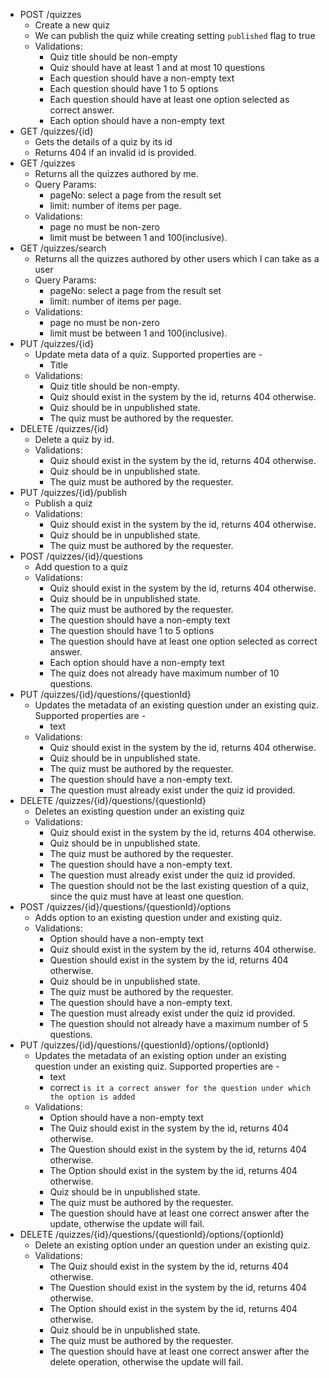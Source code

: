 - POST /quizzes
  - Create a new quiz
  - We can publish the quiz while creating setting `published` flag to true
  - Validations:
    - Quiz title should be non-empty
    - Quiz should have at least 1 and at most 10 questions
    - Each question should have a non-empty text
    - Each question should have 1 to 5 options
    - Each question should have at least one option selected as correct answer.
    - Each option should have a non-empty text
- GET /quizzes/{id}
  - Gets the details of a quiz by its id
  - Returns 404 if an invalid id is provided.
- GET /quizzes
  - Returns all the quizzes authored by me.
  - Query Params:
    - pageNo: select a page from the result set
    - limit: number of items per page.
  - Validations:
    - page no must be non-zero
    - limit must be between 1 and 100(inclusive).
- GET /quizzes/search
  - Returns all the quizzes authored by other users which I can take as a user
  - Query Params:
    - pageNo: select a page from the result set
    - limit: number of items per page.
  - Validations:
    - page no must be non-zero
    - limit must be between 1 and 100(inclusive).
- PUT /quizzes/{id}
  - Update meta data of a quiz. Supported properties are - 
    - Title
  - Validations:
    - Quiz title should be non-empty.
    - Quiz should exist in the system by the id, returns 404 otherwise.
    - Quiz should be in unpublished state.
    - The quiz must be authored by the requester.
- DELETE /quizzes/{id}
  - Delete a quiz by id.
  - Validations:
    - Quiz should exist in the system by the id, returns 404 otherwise.
    - Quiz should be in unpublished state.
    - The quiz must be authored by the requester. 
- PUT /quizzes/{id}/publish
  - Publish a quiz
  - Validations:
    - Quiz should exist in the system by the id, returns 404 otherwise.
    - Quiz should be in unpublished state.
    - The quiz must be authored by the requester. 
- POST /quizzes/{id}/questions
  - Add question to a quiz
  - Validations:
    - Quiz should exist in the system by the id, returns 404 otherwise.
    - Quiz should be in unpublished state.
    - The quiz must be authored by the requester. 
    - The question should have a non-empty text
    - The question should have 1 to 5 options
    - The question should have at least one option selected as correct answer.
    - Each option should have a non-empty text
    - The quiz does not already have maximum number of 10 questions.
- PUT /quizzes/{id}/questions/{questionId}
  - Updates the metadata of an existing question under an existing quiz. Supported properties are - 
    - text
  - Validations:
    - Quiz should exist in the system by the id, returns 404 otherwise.
    - Quiz should be in unpublished state.
    - The quiz must be authored by the requester.
    - The question should have a non-empty text.
    - The question must already exist under the quiz id provided.
- DELETE /quizzes/{id}/questions/{questionId}
  - Deletes an existing question under an existing quiz
  - Validations:
    - Quiz should exist in the system by the id, returns 404 otherwise.
    - Quiz should be in unpublished state.
    - The quiz must be authored by the requester.
    - The question should have a non-empty text.
    - The question must already exist under the quiz id provided.
    - The question should not be the last existing question of a quiz, since the quiz must have at least one question.
- POST /quizzes/{id}/questions/{questionId}/options
  - Adds option to an existing question under and existing quiz.
  - Validations:
    - Option should have a non-empty text
    - Quiz should exist in the system by the id, returns 404 otherwise.
    - Question should exist in the system by the id, returns 404 otherwise.
    - Quiz should be in unpublished state.
    - The quiz must be authored by the requester.
    - The question should have a non-empty text.
    - The question must already exist under the quiz id provided.
    - The question should not already have a maximum number of 5 questions.
- PUT /quizzes/{id}/questions/{questionId}/options/{optionId}
  - Updates the metadata of an existing option under an existing question under an existing quiz. Supported properties are -
    - text
    - correct `is it a correct answer for the question under which the option is added`
  - Validations:
    - Option should have a non-empty text
    - The Quiz should exist in the system by the id, returns 404 otherwise.
    - The Question should exist in the system by the id, returns 404 otherwise.
    - The Option should exist in the system by the id, returns 404 otherwise.
    - Quiz should be in unpublished state.
    - The quiz must be authored by the requester.
    - The question should have at least one correct answer after the update, otherwise the update will fail.
- DELETE /quizzes/{id}/questions/{questionId}/options/{optionId}
  - Delete an existing option under an question under an existing quiz. 
  - Validations:
    - The Quiz should exist in the system by the id, returns 404 otherwise.
    - The Question should exist in the system by the id, returns 404 otherwise.
    - The Option should exist in the system by the id, returns 404 otherwise.
    - Quiz should be in unpublished state.
    - The quiz must be authored by the requester.
    - The question should have at least one correct answer after the delete operation, otherwise the update will fail.